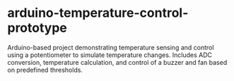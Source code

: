 # arduino-temperature-control-prototype
Arduino-based project demonstrating temperature sensing and control using a potentiometer to simulate temperature changes. Includes ADC conversion, temperature calculation, and control of a buzzer and fan based on predefined thresholds.
